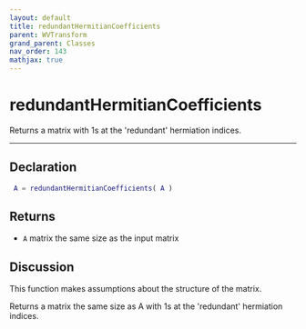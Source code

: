 ```yaml
---
layout: default
title: redundantHermitianCoefficients
parent: WVTransform
grand_parent: Classes
nav_order: 143
mathjax: true
---
```


#  redundantHermitianCoefficients

Returns a matrix with 1s at the 'redundant' hermiation indices.


---

## Declaration
```matlab
 A = redundantHermitianCoefficients( A )
```
## Returns
+ `A`  matrix the same size as the input matrix

## Discussion

  This function makes assumptions about the structure of the matrix.
 
  Returns a matrix the same size as A with 1s at the 'redundant'
  hermiation indices.
 
      
